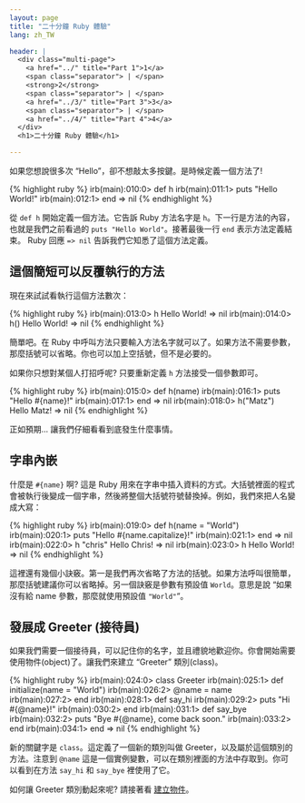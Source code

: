 ```yaml
---
layout: page
title: "二十分鐘 Ruby 體驗"
lang: zh_TW

header: |
  <div class="multi-page">
    <a href="../" title="Part 1">1</a>
    <span class="separator"> | </span>
    <strong>2</strong>
    <span class="separator"> | </span>
    <a href="../3/" title="Part 3">3</a>
    <span class="separator"> | </span>
    <a href="../4/" title="Part 4">4</a>
  </div>
  <h1>二十分鐘 Ruby 體驗</h1>

---
```


如果您想說很多次 “Hello”，卻不想敲太多按鍵。是時候定義一個方法了!

{% highlight ruby %}
irb(main):010:0> def h
irb(main):011:1> puts "Hello World!"
irb(main):012:1> end
=> nil
{% endhighlight %}

從 `def h` 開始定義一個方法。它告訴 Ruby 方法名字是 `h`。下一行是方法的內容，也就是我們之前看過的 `puts "Hello
World"`。接著最後一行 `end` 表示方法定義結束。 Ruby 回應 `=> nil` 告訴我們它知悉了這個方法定義。

## 這個簡短可以反覆執行的方法

現在來試試看執行這個方法數次：

{% highlight ruby %}
irb(main):013:0> h
Hello World!
=> nil
irb(main):014:0> h()
Hello World!
=> nil
{% endhighlight %}

簡單吧。在 Ruby 中呼叫方法只要輸入方法名字就可以了。如果方法不需要參數，那麼括號可以省略。你也可以加上空括號，但不是必要的。

如果你只想對某個人打招呼呢? 只要重新定義 `h` 方法接受一個參數即可。

{% highlight ruby %}
irb(main):015:0> def h(name)
irb(main):016:1> puts "Hello #{name}!"
irb(main):017:1> end
=> nil
irb(main):018:0> h("Matz")
Hello Matz!
=> nil
{% endhighlight %}

正如預期... 讓我們仔細看看到底發生什麼事情。

## 字串內嵌

什麼是 `#{name}` 啊? 這是 Ruby
用來在字串中插入資料的方式。大括號裡面的程式會被執行後變成一個字串，然後將整個大括號符號替換掉。例如，我們來把人名變成大寫：

{% highlight ruby %}
irb(main):019:0> def h(name = "World")
irb(main):020:1> puts "Hello #{name.capitalize}!"
irb(main):021:1> end
=> nil
irb(main):022:0> h "chris"
Hello Chris!
=> nil
irb(main):023:0> h
Hello World!
=> nil
{% endhighlight %}

這裡還有幾個小訣竅。第一是我們再次省略了方法的括號。如果方法呼叫很簡單，那麼括號建議你可以省略掉。另一個訣竅是參數有預設值
`World`。意思是說 “如果沒有給 name 參數，那麼就使用預設值 `"World"`“。

## 發展成 Greeter (接待員)

如果我們需要一個接待員，可以記住你的名字，並且禮貌地歡迎你。你會開始需要使用物件(object)了。讓我們來建立 “Greeter”
類別(class)。

{% highlight ruby %}
irb(main):024:0> class Greeter
irb(main):025:1>   def initialize(name = "World")
irb(main):026:2>     @name = name
irb(main):027:2>   end
irb(main):028:1>   def say_hi
irb(main):029:2>     puts "Hi #{@name}!"
irb(main):030:2>   end
irb(main):031:1>   def say_bye
irb(main):032:2>     puts "Bye #{@name}, come back soon."
irb(main):033:2>   end
irb(main):034:1> end
=> nil
{% endhighlight %}

新的關鍵字是 `class`。這定義了一個新的類別叫做 Greeter，以及屬於這個類別的方法。注意到 `@name`
這是一個實例變數，可以在類別裡面的方法中存取到。你可以看到在方法 `say_hi` 和 `say_bye` 裡使用了它。

如何讓 Greeter 類別動起來呢? 請接著看 [建立物件](../3/)。

